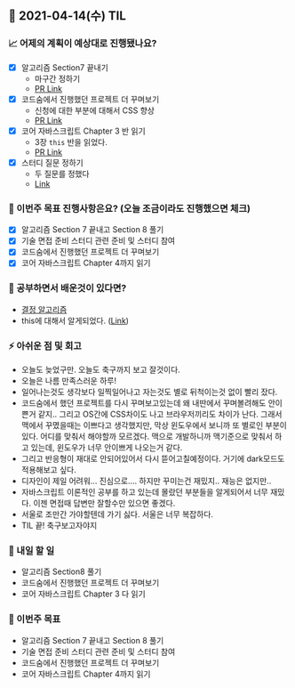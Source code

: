 ## 📆 2021-04-14(수) TIL

### 📈 어제의 계획이 예상대로 진행됐나요?
- [x] 알고리즘 Section7 끝내기
  - 마구간 정하기
  - [PR Link](https://github.com/saseungmin/daily_coding_dojo/tree/master/inflearn_algorism/section7/solution12)
- [x] 코드숨에서 진행했던 프로젝트 더 꾸며보기
  - 신청에 대한 부분에 대해서 CSS 향상
  - [PR Link](https://github.com/CodeSoom/ConStu/pull/170)
- [x] 코어 자바스크립트 Chapter 3 반 읽기
  - 3장 `this` 반을 읽었다.
  - [PR Link](https://github.com/saseungmin/reading_books_record_repository/pull/55)
- [x] 스터디 질문 정하기
  - 두 질문를 정했다
  - [Link](https://github.com/Fortuna-Study/Frontend-Interview-Library/tree/main/week_4)

### 🦄 이번주 목표 진행사항은요? (오늘 조금이라도 진행했으면 체크)
- [x] 알고리즘 Section 7 끝내고 Section 8 풀기
- [x] 기술 면접 준비 스터디 관련 준비 및 스터디 참여
- [x] 코드숨에서 진행했던 프로젝트 더 꾸며보기
- [x] 코어 자바스크립트 Chapter 4까지 읽기

### 🤔 공부하면서 배운것이 있다면?
- [결정 알고리즘](https://github.com/saseungmin/daily_coding_dojo/tree/master/inflearn_algorism/section7/solution12)
- this에 대해서 알게되었다. ([Link](https://github.com/saseungmin/reading_books_record_repository/tree/master/%EC%BD%94%EC%96%B4%20%EC%9E%90%EB%B0%94%EC%8A%A4%ED%81%AC%EB%A6%BD%ED%8A%B8/Chapter%203))

### ⚡ 아쉬운 점 및 회고
- 오늘도 늦었구만. 오늘도 축구까지 보고 잘것이다.
- 오늘은 나름 만족스러운 하루!
- 일어나는것도 생각보다 일찍일어나고 자는것도 별로 뒤척이는것 없이 빨리 잤다.
- 코드숨에서 했던 프로젝트를 다시 꾸며보고있는데 왜 내딴에서 꾸며볼려해도 안이쁜거 같지.. 그리고 OS간에 CSS차이도 나고 브라우저끼리도 차이가 난다. 그래서 맥에서 꾸몄을때는 이쁘다고 생각했지만, 막상 윈도우에서 보니까 또 별로인 부분이 있다. 어디를 맞춰서 해야할까 모르겠다. 맥으로 개발하니까 맥기준으로 맞춰서 하고 있는데, 윈도우가 너무 안이쁘게 나오는거 같다.
- 그리고 반응형이 재대로 안되어있어서 다시 뜯어고칠예정이다. 거기에 dark모드도 적용해보고 싶다.
- 디자인이 제일 어려워... 진심으로.... 하지만 꾸미는건 재밌지.. 재능은 없지만..
- 자바스크립트 이론적인 공부를 하고 있는데 몰랐던 부분들을 알게되어서 너무 재밌다. 이젠 면접때 답변만 잘할수만 있으면 좋겠다.
- 서울로 조만간 가야할텐데 가기 싫다. 서울은 너무 복잡하다.
- TIL 끝! 축구보고자야지

### 🚀 내일 할 일
- 알고리즘 Section8 풀기
- 코드숨에서 진행했던 프로젝트 더 꾸며보기
- 코어 자바스크립트 Chapter 3 다 읽기

### 🎯 이번주 목표
- 알고리즘 Section 7 끝내고 Section 8 풀기
- 기술 면접 준비 스터디 관련 준비 및 스터디 참여
- 코드숨에서 진행했던 프로젝트 더 꾸며보기
- 코어 자바스크립트 Chapter 4까지 읽기
